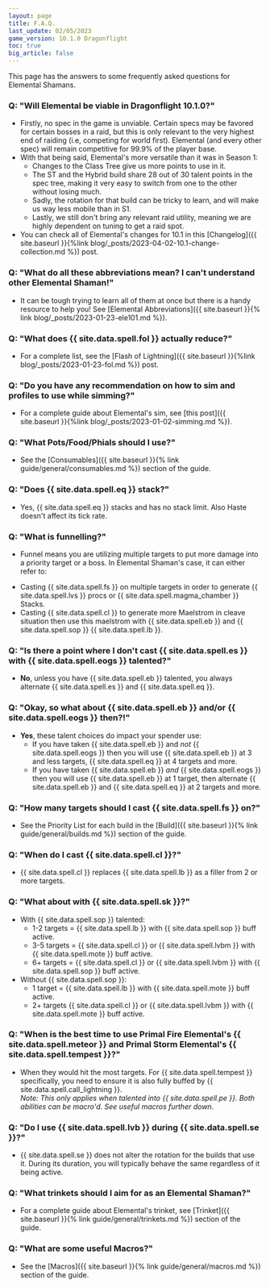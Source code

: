 ```yaml
---
layout: page
title: F.A.Q.
last_update: 02/05/2023
game_version: 10.1.0 Dragonflight
toc: true
big_article: false
---
```


This page has the answers to some frequently asked questions for Elemental Shamans.

### Q: "Will Elemental be viable in Dragonflight 10.1.0?"
* Firstly, no spec in the game is unviable. Certain specs may be favored for certain bosses in a raid, but this is only relevant to the very highest end of raiding (i.e, competing for world first). Elemental (and every other spec) will remain competitive for 99.9% of the player base.
* With that being said, Elemental's more versatile than it was in Season 1:
  - Changes to the Class Tree give us more points to use in it.
  - The ST and the Hybrid build share 28 out of 30 talent points in the spec tree, making it very easy to switch from one to the other without losing much.
  - Sadly, the rotation for that build can be tricky to learn, and will make us way less mobile than in S1.
  - Lastly, we still don't bring any relevant raid utility, meaning we are highly dependent on tuning to get a raid spot.
* You can check all of Elemental's changes for 10.1 in this [Changelog]({{ site.baseurl }}{%link blog/_posts/2023-04-02-10.1-change-collection.md %}) post.

### Q: "What do all these abbreviations mean? I can't understand other Elemental Shaman!"
* It can be tough trying to learn all of them at once but there is a handy resource to help you! See [Elemental Abbreviations]({{ site.baseurl }}{% link blog/_posts/2023-01-23-ele101.md %}).

### Q: "What does {{ site.data.spell.fol }} actually reduce?"
* For a complete list, see the [Flash of Lightning]({{ site.baseurl }}{%link blog/_posts/2023-01-23-fol.md %}) post.

### Q: "Do you have any recommendation on how to sim and profiles to use while simming?"
* For a complete guide about Elemental's sim, see [this post]({{ site.baseurl }}{%link blog/_posts/2023-01-02-simming.md %}).

### Q: "What Pots/Food/Phials should I use?"
* See the [Consumables]({{ site.baseurl }}{% link guide/general/consumables.md %}) section of the guide.

### Q: "Does {{ site.data.spell.eq }} stack?"
* Yes, {{ site.data.spell.eq }} stacks and has no stack limit. Also Haste doesn't affect its tick rate.

### Q: "What is funnelling?"
* Funnel means you are utilizing multiple targets to put more damage into a priority target or a boss. In Elemental Shaman's case, it can either refer to:
- Casting {{ site.data.spell.fs }} on multiple targets in order to generate {{ site.data.spell.lvs }} procs or {{ site.data.spell.magma_chamber }} Stacks.
- Casting {{ site.data.spell.cl }} to generate more Maelstrom in cleave situation then use this maelstrom with {{ site.data.spell.eb }} and {{ site.data.spell.sop }} {{ site.data.spell.lb }}.

### Q: "Is there a point where I don't cast {{ site.data.spell.es }} with {{ site.data.spell.eogs }} talented?"
* **No**, unless you have {{ site.data.spell.eb }} talented, you always alternate {{ site.data.spell.es }} and {{ site.data.spell.eq }}.

### Q: "Okay, so what about {{ site.data.spell.eb }} and/or {{ site.data.spell.eogs }} then?!"
* **Yes**, these talent choices do impact your spender use:
   - If you have taken {{ site.data.spell.eb }} and *not* {{ site.data.spell.eogs }} then you will use {{ site.data.spell.eb }} at 3 and less targets, {{ site.data.spell.eq }} at 4 targets and more.
   - If you have taken {{ site.data.spell.eb }} *and* {{ site.data.spell.eogs }} then you will use {{ site.data.spell.eb }} at 1 target, then alternate {{ site.data.spell.eb }} and {{ site.data.spell.eq }} at 2 targets and more.

### Q: "How many targets should I cast {{ site.data.spell.fs }} on?"
* See the Priority List for each build in the [Build]({{ site.baseurl }}{% link guide/general/builds.md %}) section of the guide.

### Q: "When do I cast {{ site.data.spell.cl }}?"
* {{ site.data.spell.cl }} replaces {{ site.data.spell.lb }} as a filler from 2 or more targets.

### Q: "What about with {{ site.data.spell.sk }}?"
* With {{ site.data.spell.sop }} talented:
  - 1-2 targets = {{ site.data.spell.lb }} with {{ site.data.spell.sop }} buff active.
  - 3-5 targets = {{ site.data.spell.cl }} or {{ site.data.spell.lvbm }} with {{ site.data.spell.mote }} buff active.
  - 6+ targets = {{ site.data.spell.cl }} or {{ site.data.spell.lvbm }} with {{ site.data.spell.sop }} buff active.
* Without {{ site.data.spell.sop }}:
  - 1 target = {{ site.data.spell.lb }} with {{ site.data.spell.mote }} buff active.
  - 2+ targets {{ site.data.spell.cl }} or {{ site.data.spell.lvbm }} with {{ site.data.spell.mote }} buff active.

### Q: "When is the best time to use Primal Fire Elemental's {{ site.data.spell.meteor }} and Primal Storm Elemental's {{ site.data.spell.tempest }}?"
* When they would hit the most targets. For {{ site.data.spell.tempest }} specifically, you need to ensure it is also fully buffed by {{ site.data.spell.call_lightning }}.  
*Note: This only applies when talented into {{ site.data.spell.pe }}. Both abilities can be macro'd. See useful macros further down.*

### Q: "Do I use {{ site.data.spell.lvb }} during {{ site.data.spell.se }}?"
* {{ site.data.spell.se }} does not alter the rotation for the builds that use it. During its duration, you will typically behave the same regardless of it being active.

### Q: "What trinkets should I aim for as an Elemental Shaman?"
* For a complete guide about Elemental's trinket, see [Trinket]({{ site.baseurl }}{% link guide/general/trinkets.md %}) section of the guide.

### Q: "What are some useful Macros?"
* See the [Macros]({{ site.baseurl }}{% link guide/general/macros.md %}) section of the guide.
